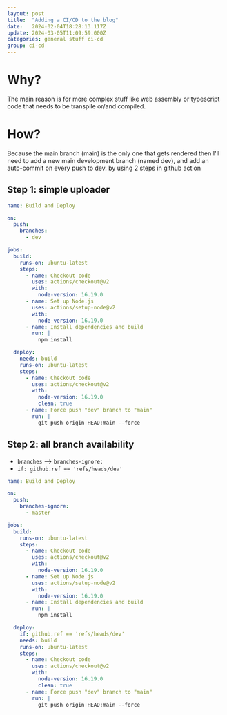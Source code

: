 ```yaml
---
layout: post
title:  "Adding a CI/CD to the blog"
date:   2024-02-04T18:28:13.117Z
update: 2024-03-05T11:09:59.000Z
categories: general stuff ci-cd
group: ci-cd 
---
```

# Why?
The main reason is for more complex stuff like web assembly or typescript code that needs to be transpile or/and compiled.

# How?
Because the main branch (main) is the only one that gets rendered then I'll need to add a new main development branch (named dev),
and add an auto-commit on every push to dev.
by using 2 steps in github action 

## Step 1: simple uploader


```yml
name: Build and Deploy

on:
  push:
    branches:
      - dev

jobs:
  build:
    runs-on: ubuntu-latest
    steps:
      - name: Checkout code
        uses: actions/checkout@v2
        with:
          node-version: 16.19.0
      - name: Set up Node.js
        uses: actions/setup-node@v2
        with:
          node-version: 16.19.0
      - name: Install dependencies and build
        run: |
          npm install

  deploy:
    needs: build
    runs-on: ubuntu-latest
    steps:
      - name: Checkout code
        uses: actions/checkout@v2
        with:
          node-version: 16.19.0
          clean: true
      - name: Force push "dev" branch to "main"
        run: |
          git push origin HEAD:main --force
```



## Step 2: all branch availability
 *  `branches` --> `branches-ignore:`
 *  `if: github.ref == 'refs/heads/dev'`

```yml
name: Build and Deploy

on:
  push:
    branches-ignore:
      - master

jobs:
  build:
    runs-on: ubuntu-latest
    steps:
      - name: Checkout code
        uses: actions/checkout@v2
        with:
          node-version: 16.19.0
      - name: Set up Node.js
        uses: actions/setup-node@v2
        with:
          node-version: 16.19.0
      - name: Install dependencies and build
        run: |
          npm install

  deploy:
    if: github.ref == 'refs/heads/dev'
    needs: build
    runs-on: ubuntu-latest
    steps:
      - name: Checkout code
        uses: actions/checkout@v2
        with:
          node-version: 16.19.0
          clean: true
      - name: Force push "dev" branch to "main"
        run: |
          git push origin HEAD:main --force
```